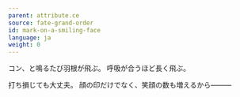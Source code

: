 ```yaml
---
parent: attribute.ce
source: fate-grand-order
id: mark-on-a-smiling-face
language: ja
weight: 0
---
```


コン、と鳴るたび羽根が飛ぶ。
呼吸が合うほど長く飛ぶ。

打ち損じても大丈夫。
顔の印だけでなく、笑顔の数も増えるから―――
